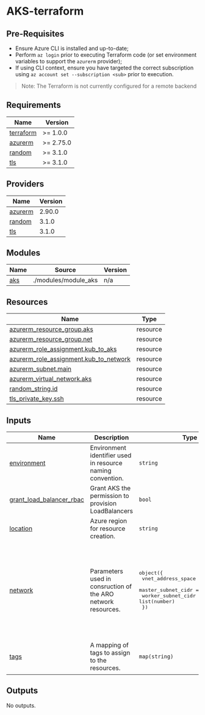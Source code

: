 # AKS-terraform

## Pre-Requisites

- Ensure Azure CLI is installed and up-to-date;
- Perform `az login` prior to executing Terraform code (or set environment variables to support the `azurerm` provider);
- If using CLI context, ensure you have targeted the correct subscription using `az account set --subscription <sub>` prior to execution.

> Note: The Terraform is not currently configured for a remote backend

## Requirements

| Name | Version |
|------|---------|
| <a name="requirement_terraform"></a> [terraform](#requirement\_terraform) | >= 1.0.0 |
| <a name="requirement_azurerm"></a> [azurerm](#requirement\_azurerm) | >= 2.75.0 |
| <a name="requirement_random"></a> [random](#requirement\_random) | >= 3.1.0 |
| <a name="requirement_tls"></a> [tls](#requirement\_tls) | >= 3.1.0 |

## Providers

| Name | Version |
|------|---------|
| <a name="provider_azurerm"></a> [azurerm](#provider\_azurerm) | 2.90.0 |
| <a name="provider_random"></a> [random](#provider\_random) | 3.1.0 |
| <a name="provider_tls"></a> [tls](#provider\_tls) | 3.1.0 |

## Modules

| Name | Source | Version |
|------|--------|---------|
| <a name="module_aks"></a> [aks](#module\_aks) | ./modules/module_aks | n/a |

## Resources

| Name | Type |
|------|------|
| [azurerm_resource_group.aks](https://registry.terraform.io/providers/hashicorp/azurerm/latest/docs/resources/resource_group) | resource |
| [azurerm_resource_group.net](https://registry.terraform.io/providers/hashicorp/azurerm/latest/docs/resources/resource_group) | resource |
| [azurerm_role_assignment.kub_to_aks](https://registry.terraform.io/providers/hashicorp/azurerm/latest/docs/resources/role_assignment) | resource |
| [azurerm_role_assignment.kub_to_network](https://registry.terraform.io/providers/hashicorp/azurerm/latest/docs/resources/role_assignment) | resource |
| [azurerm_subnet.main](https://registry.terraform.io/providers/hashicorp/azurerm/latest/docs/resources/subnet) | resource |
| [azurerm_virtual_network.aks](https://registry.terraform.io/providers/hashicorp/azurerm/latest/docs/resources/virtual_network) | resource |
| [random_string.id](https://registry.terraform.io/providers/hashicorp/random/latest/docs/resources/string) | resource |
| [tls_private_key.ssh](https://registry.terraform.io/providers/hashicorp/tls/latest/docs/resources/private_key) | resource |

## Inputs

| Name | Description | Type | Default | Required |
|------|-------------|------|---------|:--------:|
| <a name="input_environment"></a> [environment](#input\_environment) | Environment identifier used in resource naming convention. | `string` | `"dev"` | no |
| <a name="input_grant_load_balancer_rbac"></a> [grant\_load\_balancer\_rbac](#input\_grant\_load\_balancer\_rbac) | Grant AKS the permission to provision LoadBalancers | `bool` | `false` | no |
| <a name="input_location"></a> [location](#input\_location) | Azure region for resource creation. | `string` | `"UK South"` | no |
| <a name="input_network"></a> [network](#input\_network) | Parameters used in consruction of the ARO network resources. | <pre>object({<br>    vnet_address_space = list(string)<br>    master_subnet_cidr = list(number)<br>    worker_subnet_cidr = list(number)<br>  })</pre> | <pre>{<br>  "master_subnet_cidr": [<br>    1,<br>    0<br>  ],<br>  "vnet_address_space": [<br>    "10.10.0.0/23"<br>  ],<br>  "worker_subnet_cidr": [<br>    1,<br>    1<br>  ]<br>}</pre> | no |
| <a name="input_tags"></a> [tags](#input\_tags) | A mapping of tags to assign to the resources. | `map(string)` | <pre>{<br>  "contact": "solutions@blakyaks.com",<br>  "source": "https://github.com/blakyaks/aks-terraform"<br>}</pre> | no |

## Outputs

No outputs.
